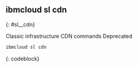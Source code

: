 


## ibmcloud sl cdn
{: #sl__cdn}

Classic infrastructure CDN commands Deprecated



```bash
ibmcloud sl cdn
```
{: codeblock}

